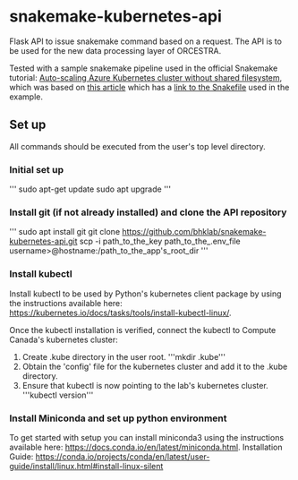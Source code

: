 # snakemake-kubernetes-api
Flask API to issue snakemake command based on a request.
The API is to be used for the new data processing layer of ORCESTRA. 

Tested with a sample snakemake pipeline used in the official Snakemake tutorial: [Auto-scaling Azure Kubernetes cluster without shared filesystem](https://snakemake.readthedocs.io/en/stable/executor_tutorial/azure_aks.html), which was based on [this article](https://andreas-wilm.github.io/2020-06-08-snakemake-on-ask/#) which has a [link to the Snakefile](https://github.com/andreas-wilm/andreas-wilm.github.io/tree/master/data/2020-06-08) used in the example.

## Set up
All commands should be executed from the user's top level directory.

### Initial set up
'''
sudo apt-get update
sudo apt upgrade
'''

### Install git (if not already installed) and clone the API repository
'''
sudo apt install git
git clone https://github.com/bhklab/snakemake-kubernetes-api.git
scp -i path_to_the_key path_to_the_.env_file username>@hostname:/path_to_the_app's_root_dir
'''

### Install kubectl
Install kubectl to be used by Python's kubernetes client package by using the instructions available here: https://kubernetes.io/docs/tasks/tools/install-kubectl-linux/.

Once the kubectl installation is verified, connect the kubectl to Compute Canada's kubernetes cluster:
1. Create .kube directory in the user root. '''mkdir .kube'''
2. Obtain the 'config' file for the kubernetes cluster and add it to the .kube directory.
3. Ensure that kubectl is now pointing to the lab's kubernetes cluster. '''kubectl version'''

### Install Miniconda and set up python environment
To get started with setup you can install miniconda3 using the instructions available here: https://docs.conda.io/en/latest/miniconda.html.
Installation Guide: https://conda.io/projects/conda/en/latest/user-guide/install/linux.html#install-linux-silent





